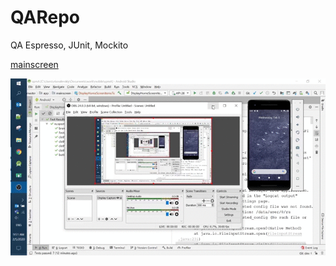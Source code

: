 # QARepo
QA Espresso, JUnit, Mockito

[mainscreen](https://github.com/eclorelavie/QARepo/tree/master/Espresso/mainscreen)

![](DisplayHomeScreenItemsTest.kt.gif)

